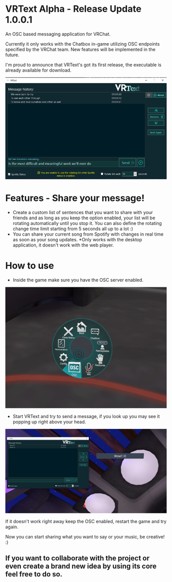 # VRText Alpha - Release Update 1.0.0.1
An OSC based messaging application for VRChat.

Currently it only works with the Chatbox in-game utilizing OSC endpoints specified by the VRChat team. New features will be implemented in the future.

I'm proud to announce that VRText's got its first release, the executable is already available for download.

![VRText application screen - Alpha version](demo.png "VRText application screen - Alpha version")

# Features - Share your message!

- Create a custom list of sentences that you want to share with your friends and as long as you keep the option enabled, your list will be rotating automatically until you stop it.
You can also define the rotating change time limit starting from 5 seconds all up to a lot :)
- You can share your current song from Spotify with changes in real time as soon as your song updates. *Only works with the desktop application, it doesn't work with the web player.

# How to use

- Inside the game make sure you have the OSC server enabled.

![VRChat OSC Menu](oscdemo.png "VRChat OSC Menu")


- Start VRText and try to send a message, if you look up you may see it popping up right above your head.

![VRChat OSC Menu](popdemo.png "VRChat OSC Menu")

If it doesn't work right away keep the OSC enabled, restart the game and try again.


Now you can start sharing what you want to say or your music, be creative! :)


## If you want to collaborate with the project or even create a brand new idea by using its core feel free to do so.
